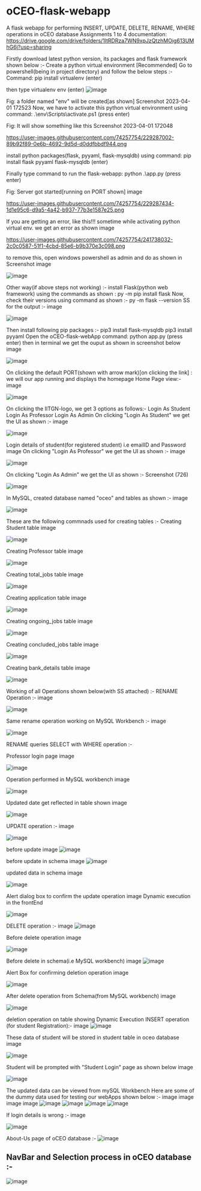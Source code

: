 # oCEO-flask-webapp
A flask webapp for performing INSERT, UPDATE, DELETE, RENAME, WHERE operations in oCEO database
Assignments 1 to 4 documentation: https://drive.google.com/drive/folders/1ltRDRza7WN9xpJzQtzhMOig613UMhG6j?usp=sharing

Firstly download latest python version, its packages and flask framework shown below :-
Create a python virtual environment [Recommended]
Go to powershell(being in project directory) and follow the below steps :-
Command: pip install virtualenv (enter)

then type virtualenv env (enter)
![image](https://github.com/ishanichogle/oCEO-flask-webapp/assets/76484181/f7119b56-01f7-49f8-bcc9-6b5b56704510)


Fig: a folder named "env" will be created[as shown]
Screenshot 2023-04-01 172523
Now, we have to activate this python virtual environment using command: .\env\Scripts\activate.ps1 (press enter)

Fig: It will show something like this Screenshot 2023-04-01 172048

https://user-images.githubusercontent.com/74257754/229287002-89b92f89-0e6b-4692-9d5d-d0ddfbbdf944.png

install python packages(flask, pyyaml, flask-mysqldb) using command: pip install flask pyyaml flask-mysqldb (enter)

Finally type command to run the flask-webapp: python .\app.py (press enter)

Fig: Server got started[running on PORT shown] image

https://user-images.githubusercontent.com/74257754/229287434-1d1e95c6-d9a5-4a42-b937-77b3e1587e25.png


If you are getting an error, like this!!!
sometime while activating python virtual env. we get an error as shown image

https://user-images.githubusercontent.com/74257754/241738032-2c0c0587-51f1-4cbd-85e6-b9b370e3c098.png


to remove this, open windows powershell as admin and do as shown in Screenshot image

![image](https://github.com/ishanichogle/oCEO-flask-webapp/assets/76484181/27c8c213-10bc-44bf-91a8-3c2314691e1a)


Other way(if above steps not working) :-
install Flask(python web framework) using the commands as shown :
py -m pip install flask
Now, check their versions using command as shown :-
py -m flask --version
SS for the output :-
image

![image](https://github.com/ishanichogle/oCEO-flask-webapp/assets/76484181/6d13bb9a-9f53-4eb6-9fe6-7e5a17e3c1a4)

Then install following pip packages :-
pip3 install flask-mysqldb
pip3 install pyyaml
Open the oCEO-flask-webApp
command: python app.py (press enter)
then in terminal we get the ouput as shown in screenshot below
image

![image](https://github.com/ishanichogle/oCEO-flask-webapp/assets/76484181/927c6467-84bc-42d6-a2c5-3bf02f94627f)

On clicking the default PORT(shown with arrow mark)[on clicking the link] : we will our app running and displays the homepage
Home Page view:-
image

![image](https://github.com/ishanichogle/oCEO-flask-webapp/assets/76484181/37ec131f-fecf-48d6-8064-e99c53919df6)


On clicking the IITGN-logo, we get 3 options as follows:-
Login As Student
Login As Professor
Login As Admin
On clicking "Login As Student" we get the UI as shown :- image

![image](https://github.com/ishanichogle/oCEO-flask-webapp/assets/76484181/ddd17fda-a075-4685-b35e-3180476fe889)

Login details of student(for registered student) i.e emailID and Password image
On clicking "Login As Professor" we get the UI as shown :- image

![image](https://github.com/ishanichogle/oCEO-flask-webapp/assets/76484181/37e9ce97-9f8d-4d40-a36d-ce202b774231)

On clicking "Login As Admin" we get the UI as shown :- Screenshot (726)

![image](https://github.com/ishanichogle/oCEO-flask-webapp/assets/76484181/094fa368-b8a8-4214-8fff-bb47caf3c41c)

In MySQL, created database named "oceo" and tables as shown :-
image

![image](https://github.com/ishanichogle/oCEO-flask-webapp/assets/76484181/e1a7ec58-86c8-48e6-8b01-f28d919f93af)


These are the following commnads used for creating tables :-
Creating Student table image

![image](https://github.com/ishanichogle/oCEO-flask-webapp/assets/76484181/69fc5a1d-0e9e-413a-9fdc-ec72043fa13f)


Creating Professor table image

![image](https://github.com/ishanichogle/oCEO-flask-webapp/assets/76484181/8107482f-a5ce-400f-a748-a86ab9ee7252)


Creating total_jobs table image

![image](https://github.com/ishanichogle/oCEO-flask-webapp/assets/76484181/502cf7da-b188-4d4a-9606-7ad006a2b555)


Creating application table image

![image](https://github.com/ishanichogle/oCEO-flask-webapp/assets/76484181/1c9c065d-ad6c-42da-bbbe-c9ccf58a9df6)


Creating ongoing_jobs table image

![image](https://github.com/ishanichogle/oCEO-flask-webapp/assets/76484181/4db49465-d975-4622-bdf0-712f3f582ec2)


Creating concluded_jobs table image

![image](https://github.com/ishanichogle/oCEO-flask-webapp/assets/76484181/3c47b437-487f-438e-bd9d-a345d2607e20)


Creating bank_details table image

![image](https://github.com/ishanichogle/oCEO-flask-webapp/assets/76484181/c088c27e-ee6b-4380-ab7b-1739876cb277)


Working of all Operations shown below(with SS attached) :-
RENAME Operation :-
image

![image](https://github.com/ishanichogle/oCEO-flask-webapp/assets/76484181/169186eb-8eb8-43bf-afa6-df441253f1e0)


Same rename operation working on MySQL Workbench :- image

![image](https://github.com/ishanichogle/oCEO-flask-webapp/assets/76484181/84912f6e-00f8-4e7b-b8d3-74ad60961c80)

RENAME queries
SELECT with WHERE operation :-


Professor login page image

![image](https://github.com/ishanichogle/oCEO-flask-webapp/assets/76484181/c3e17051-f6a9-4078-bb3e-4805b7091a0c)

Operation performed in MySQL workbench image

![image](https://github.com/ishanichogle/oCEO-flask-webapp/assets/76484181/0229693b-5296-4da5-a5a6-2c6acb405dd8)

Updated date get reflected in table shown image

![image](https://github.com/ishanichogle/oCEO-flask-webapp/assets/76484181/6bef10c5-bbeb-409b-836f-75b09e9fbade)

UPDATE operation :-
image

![image](https://github.com/ishanichogle/oCEO-flask-webapp/assets/76484181/684851cb-121c-4201-9bfd-dd0f48d56bb2)


before update image
![image](https://github.com/ishanichogle/oCEO-flask-webapp/assets/76484181/e9c368e7-ae06-4da7-af85-3c7287e9c7b0)

before update in schema image
![image](https://github.com/ishanichogle/oCEO-flask-webapp/assets/76484181/9bb66bb6-4b43-4de1-adad-5a0503eb37fc)

updated data in schema image

![image](https://github.com/ishanichogle/oCEO-flask-webapp/assets/76484181/eb55bb38-c040-494b-89fb-a85fe9a1c6ce)

Alert dialog box to confirm the update operation image Dynamic execution in the frontEnd

![image](https://github.com/ishanichogle/oCEO-flask-webapp/assets/76484181/2f7d3b18-ca8c-46c1-8af6-ae5354d11abe)

DELETE operation :-
image
![image](https://github.com/ishanichogle/oCEO-flask-webapp/assets/76484181/7202ca9e-90f6-4f40-ac61-65e2fd13c161)


Before delete operation image

![image](https://github.com/ishanichogle/oCEO-flask-webapp/assets/76484181/c369a2dd-ec65-48e6-bcc9-e5d89a854eed)

Before delete in schema(i.e MySQL workbench) image
![image](https://github.com/ishanichogle/oCEO-flask-webapp/assets/76484181/d9d63640-3d3b-4f39-ad9a-53d6bff183d9)

Alert Box for confirming deletion operation image

![image](https://github.com/ishanichogle/oCEO-flask-webapp/assets/76484181/05f17b6c-f2c9-430e-96b9-bc372dd9ae46)

After delete operation from Schema(from MySQL workbench) image

![image](https://github.com/ishanichogle/oCEO-flask-webapp/assets/76484181/4f16abbb-a593-4703-93c0-6aea14453af0)

deletion operation on table showing Dynamic Execution
INSERT operation (for student Registration):-
image
![image](https://github.com/ishanichogle/oCEO-flask-webapp/assets/76484181/4306937b-86fb-4994-b845-df90d5b1ca79)


These data of student will be stored in student table in oceo database image

![image](https://github.com/ishanichogle/oCEO-flask-webapp/assets/76484181/78a8ebb1-ed28-4ef9-9104-e352d25ecf85)

Student will be prompted with "Student Login" page as shown below image

![image](https://github.com/ishanichogle/oCEO-flask-webapp/assets/76484181/efe00f19-d775-4480-94c1-6ee0496e34b7)

The updated data can be viewed from mySQL Workbench
Here are some of the dummy data used for testing our webApps shown below :-
image image image image
![image](https://github.com/ishanichogle/oCEO-flask-webapp/assets/76484181/711b2e1c-2528-42fc-83c6-a3f800d6de60)
![image](https://github.com/ishanichogle/oCEO-flask-webapp/assets/76484181/c8b52feb-bd70-41d2-be7e-362662f9dc41)
![image](https://github.com/ishanichogle/oCEO-flask-webapp/assets/76484181/7773eb42-58b2-41dd-bbd0-776f2236b4e3)
![image](https://github.com/ishanichogle/oCEO-flask-webapp/assets/76484181/4aefce46-3a90-439f-8cef-a6fcda6019fc)


If login details is wrong :-
image

![image](https://github.com/ishanichogle/oCEO-flask-webapp/assets/76484181/b202f927-47f6-4d9a-91db-f4c2eae706b5)


About-Us page of oCEO database :-
![image](https://github.com/ishanichogle/oCEO-flask-webapp/assets/76484181/f81865fa-77d1-42fa-be63-2b435159b088)


## NavBar and Selection process in oCEO database :-
![image](https://github.com/ishanichogle/oCEO-flask-webapp/assets/76484181/a6d6d6f3-4883-45e4-9602-b4f90d0e4461)




